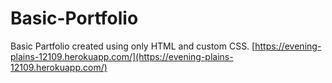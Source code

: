 # Basic-Portfolio
Basic Partfolio created using only HTML and custom CSS. 
[https://evening-plains-12109.herokuapp.com/](https://evening-plains-12109.herokuapp.com/)
